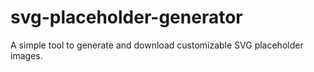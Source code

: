# svg-placeholder-generator
A simple tool to generate and download customizable SVG placeholder images.
